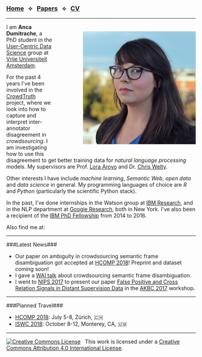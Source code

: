 <script src="https://use.fontawesome.com/4b6dfd67d9.js"></script>

### [Home](~)  &nbsp; &#10209; &nbsp;  [Papers](papers)  &nbsp; &#10209; &nbsp;  [CV](cv)

***

<img src="anca.jpg" width="300" style="float: right; margin-left: 80px; margin-bottom: 20px; margin-top: 20px" />

I am **Anca Dumitrache**, a PhD student in the [User-Centric Data Science](http://ucds.cs.vu.nl/) group at [Vrije Universiteit Amsterdam](http://few.vu.nl/).

For the past 4 years I've been involved in the [CrowdTruth](http://crowdtruth.org/) project, where we look into how to capture and interpret inter-annotator disagreement in *crowdsourcing*. I am investigating how to use this disagreement to get better training data for *natural language processing* models. My supervisors are Prof. [Lora Aroyo](https://loraaroyo.wordpress.com/) and Dr. [Chris Welty](https://research.google.com/pubs/104789.html).

Other interests I have include *machine learning*, *Semantic Web*, *open data* and *data science* in general. My programming languages of choice are *R* and *Python* (particularly the scientific Python stack). 

In the past, I've done internships in the Watson group at [IBM Research](http://research.ibm.com/), and in the NLP department at [Google Research](https://research.google.com/), both in New York. I've also been a recipient of the [IBM PhD Fellowship](http://www.research.ibm.com/university/awards/phdfellowship.shtml) from 2014 to 2016.

Also find me at: &nbsp; [<i class="fa fa-envelope fa-2x"></i>](mailto:anca.dumitrache@vu.nl) &nbsp; [<i class="fa fa-graduation-cap fa-2x"></i>](https://scholar.google.nl/citations?user=U6R4XGAAAAAJ&hl=en) &nbsp; [<i class="fa fa-github-square fa-2x"></i>](https://github.com/ancadumitrache) &nbsp; [<i class="fa fa-twitter-square fa-2x"></i>](https://twitter.com/anca_dmtrch)  &nbsp; [<i class="fa fa-linkedin-square fa-2x"></i>](https://www.linkedin.com/in/dumitracheanca/)  &nbsp; [<i class="fa fa-instagram fa-2x"></i>](https://www.instagram.com/ancanouk/)

***

###Latest News###

* Our paper on ambiguity in crowdsourcing semantic frame disambiguation got accepted at [HCOMP 2018](https://www.humancomputation.com/2018/)! Preprint and dataset coming soon!
* I gave a [WAI talk](https://wai.few.vu.nl/schedule/presentation/992/) about crowdsourcing semantic frame disambiguation.
* I went to [NIPS 2017](https://nips.cc/Conferences/2017) to present our paper [False Positive and Cross Relation Signals in Distant Supervision Data](https://arxiv.org/abs/1711.05186) in the [AKBC 2017](http://www.akbc.ws/2017/) workshop. 

***

###Planned Travel###

* [HCOMP 2018](https://www.humancomputation.com/2018/): July 5-8, Zürich, 🇨🇭
* [ISWC 2018](http://iswc2018.semanticweb.org/): October 8-12, Monterey, CA, 🇺🇲

***

<a rel="license" href="http://creativecommons.org/licenses/by/4.0/"><img alt="Creative Commons License" style="border-width:0" src="https://i.creativecommons.org/l/by/4.0/80x15.png" /></a> &nbsp; This work is licensed under a <a rel="license" href="http://creativecommons.org/licenses/by/4.0/">Creative Commons Attribution 4.0 International License</a>.
